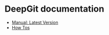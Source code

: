# DeepGit documentation

- [Manual: Latest Version](Latest/Manual/index.md)
- [How Tos](Latest/HowTos/index.md)
